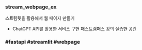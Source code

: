 ### stream_webpage_ex
스트림릿을 활용해서 웹 페이지 만들기

- ChatGPT API를 활용한 서비스 구현 패스트캠퍼스 강의 실습한 공간
### #fastapi #streamlit #webpage
